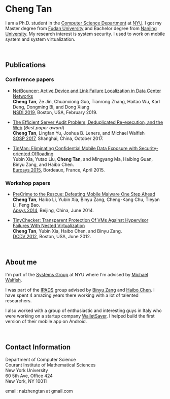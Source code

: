 ---
---

# Cheng Tan

I am a Ph.D. student in the [Computer Science Department](http://www.cs.nyu.edu/web/index.html)
at [NYU](www.nyu.edu). I got my Master degree from [Fudan University](http://www.fudan.edu.cn/en/)
and Bachelor degree from [Nanjing University](http://www.nju.edu.cn/html/eng/1.html).
My research interest is system security.
I used to work on mobile system and system virtualization.

<br>

## Publications

### Conference papers

* [NetBouncer: Active Device and Link Failure Localization in Data Center Networks](doc/papers/netbouncer19tan.pdf)  
  **Cheng Tan**, Ze Jin, Chuanxiong Guo, Tianrong Zhang, Haitao Wu, Karl Deng, Dongming Bi, and Dong Xiang  
  [NSDI 2019](https://www.usenix.org/conference/nsdi19), Boston, USA, February 2019.

* [The Efficient Server Audit Problem, Deduplicated Re-execution, and the Web](doc/papers/efficient17tan.pdf)
  (*Best paper award*)  
  **Cheng Tan**, Lingfan Yu, Joshua B. Leners, and Michael Walfish  
  [SOSP 2017](https://www.sigops.org/sosp/sosp17/), Shanghai, China, October 2017.

* [TinMan: Eliminating Confidential Mobile Data Exposure with Security-oriented Offloading](doc/papers/tinman15xia.pdf)  
  Yubin Xia, Yutao Liu, **Cheng Tan**, and Mingyang Ma, Haibing Guan, Binyu Zang, and Haibo Chen.  
  [Eurosys 2015](http://eurosys2015.labri.fr/), Bordeaux, France, April 2015.

### Workshop papers

* [PreCrime to the Rescue: Defeating Mobile Malware One Step Ahead](doc/papers/precrime14tan.pdf)  
  **Cheng Tan**, Haibo Li, Yubin Xia, Binyu Zang, Cheng-Kang Chu, Tieyan Li, Feng Bao.  
  [Apsys 2014](http://acs.ict.ac.cn/apsys2014/), Beijing, China, June 2014.

* [TinyChecker: Transparent Protection Of VMs Against Hypervisor Failures With Nested Virtualization](doc/papers/tinychecker12tan.pdf)  
  **Cheng Tan**, Yubin Xia, Haibo Chen, and Binyu Zang.  
  [DCDV 2012](http://www.cse.ust.hk/DCDV2012/), Boston, USA, June 2012.

<br>

## About me

I'm part of the [Systems Group](http://news.cs.nyu.edu/) at NYU
where I'm advised by [Michael Walfish](https://cs.nyu.edu/~mwalfish/).

I was part of the [IPADS](http://ipads.se.sjtu.edu.cn/) group advised by
[Binyu Zang](http://ppi.fudan.edu.cn/art/binyu_zang)
and [Haibo Chen](http://ipads.se.sjtu.edu.cn/pub:members:haibo_chen).
I have spent 4 amazing years there working with a lot of talented researchers.

I also worked with a group of enthusiastic and interesting guys in
Italy who were working on a startup company [WalletSaver](http://www.walletsaver.com/).
I helped build the first version of their mobile app on Android.

<br>

## Contact Information

Department of Computer Science  
Courant Institute of Mathematical Sciences  
New York University  
60 5th Ave, Office 424  
New York, NY 10011  

email: naizhengtan at gmail.com
